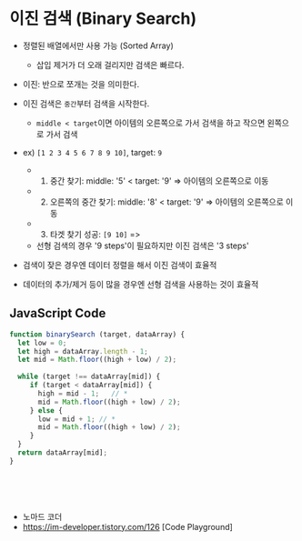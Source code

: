 # 이진 검색 (Binary Search)
- 정렬된 배열에서만 사용 가능 (Sorted Array)
  - 삽입 제거가 더 오래 걸리지만 검색은 빠르다.

- 이진: 반으로 쪼개는 것을 의미한다.
- 이진 검색은 `중간`부터 검색을 시작한다.
  - `middle < target`이면 아이템의 오른쪽으로 가서 검색을 하고 작으면 왼쪽으로 가서 검색

- ex) `[1 2 3 4 5 6 7 8 9 10]`, target: `9`
  - 1. 중간 찾기: middle: '5' < target: '9' => 아이템의 오른쪽으로 이동
  - 2. 오른쪽의 중간 찾기: middle: '8' < target: '9' => 아이템의 오른쪽으로 이동
  - 3. 타겟 찾기 성공: `[9 10]` =>
  - 선형 검색의 경우 '9 steps'이 필요하지만 이진 검색은 '3 steps'

- 검색이 잦은 경우엔 데이터 정렬을 해서 이진 검색이 효율적
- 데이터의 추가/제거 등이 많을 경우엔 선형 검색을 사용하는 것이 효율적


## JavaScript Code
```js
function binarySearch (target, dataArray) {
  let low = 0;
  let high = dataArray.length - 1;
  let mid = Math.floor((high + low) / 2);
  
  while (target !== dataArray[mid]) {
     if (target < dataArray[mid]) {
       high = mid - 1;   // *
       mid = Math.floor((high + low) / 2);
     } else {
       low = mid + 1; // *
       mid = Math.floor((high + low) / 2);
     }
  }
  return dataArray[mid];
}
```

<br><br><br>
- 노마드 코더
- https://im-developer.tistory.com/126 [Code Playground]
